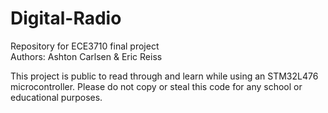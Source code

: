 # Digital-Radio
Repository for ECE3710 final project<br>
Authors: Ashton Carlsen & Eric Reiss

This project is public to read through and learn while using an STM32L476 microcontroller. Please do not copy or steal this code for any school or educational purposes. 

